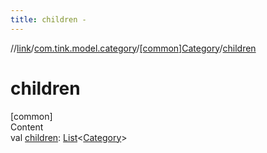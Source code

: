 ```yaml
---
title: children -
---
```

//[link](../../index.md)/[com.tink.model.category](../index.md)/[[common]Category](index.md)/[children](children.md)



# children  
[common]  
Content  
val [children](children.md): [List](https://kotlinlang.org/api/latest/jvm/stdlib/kotlin.collections/-list/index.html)<[Category](index.md)>  



